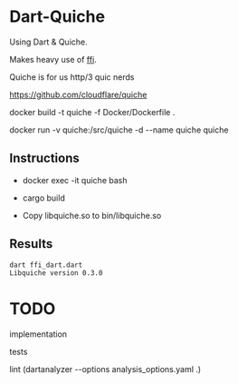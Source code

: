 # Dart-Quiche

Using Dart & Quiche.

Makes heavy use of [ffi](https://api.dart.dev/stable/2.8.1/dart-ffi/dart-ffi-library.html).

Quiche is for us http/3 quic nerds

https://github.com/cloudflare/quiche

docker build -t quiche -f Docker/Dockerfile .

docker run -v quiche:/src/quiche -d --name quiche quiche

## Instructions

- docker exec -it quiche bash

- cargo build

- Copy libquiche.so to bin/libquiche.so

## Results

```
dart ffi_dart.dart
Libquiche version 0.3.0
```


# TODO

implementation

tests

lint (dartanalyzer --options analysis_options.yaml .)
